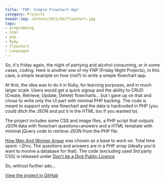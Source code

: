```yaml
---
title: 'FNP: Simple Flowchart App'
category: Projects
header-img: content/2011/04/flowchart.jpg
tags:
- programming
- html
- php
- Ruby
- Flowchart
- Languages
---
```


So, it's friday again, the night of partying and alcohol consuming, or in some cases, coding. Here is another one of my FNP (Friday Night Projects), in this case, a simple example on how (not?) to write a simple flowchart app.


At first, the idea was to do it in Ruby, for learning purposes, and in much larger scale. Users would get a quick signup and the ability to CRUD (Create, Retrieve, Update, Delete) flowcharts... but I gave up on that and chose to write only the UI part with minimal PHP backing. The code is meant to support only one flowchart and the data is hardcoded in PHP (you could ditch the JSON and put it in the HTML too if you wanted to).


The project includes some CSS and image files, a PHP script that outputs JSON data with flowchart questions+answers and a HTML template with minimal jQuery code to retrieve JSON from the PHP file.


[How Men And Women Argue](http://www.maxim.com/amg/humor/stupid-fun/83602/how-men-women-argue.html) was chosen as a base to work on. Total time spent: ~2hrs. The questions and answers are in a PHP array (ideally you'd want to involve a database for that). The code (excluding used 3rd party CSS) is released under [Don't be a Dick Public Licence](http://www.dbad-license.org).


So, without further ado...

[View the project in GitHub](https://github.com/anroots/projects-archive/tree/master/flowchart-app)
